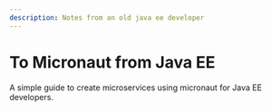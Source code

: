 ```yaml
---
description: Notes from an old java ee developer
---
```


# To Micronaut from Java EE

A simple guide to create microservices using micronaut for Java EE developers.

